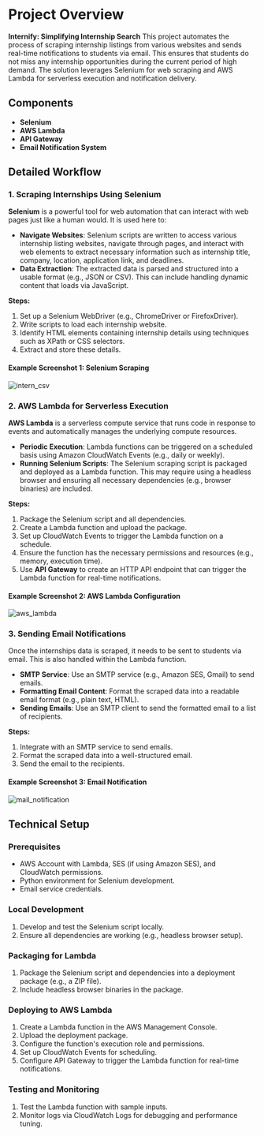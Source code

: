 # Project Overview
**Internify: Simplifying Internship Search**
This project automates the process of scraping internship listings from various websites and sends real-time notifications to students via email. This ensures that students do not miss any internship opportunities during the current period of high demand. The solution leverages Selenium for web scraping and AWS Lambda for serverless execution and notification delivery.

## Components

- **Selenium**
- **AWS Lambda**
- **API Gateway**
- **Email Notification System**

## Detailed Workflow

### 1. Scraping Internships Using Selenium

**Selenium** is a powerful tool for web automation that can interact with web pages just like a human would. It is used here to:

- **Navigate Websites**: Selenium scripts are written to access various internship listing websites, navigate through pages, and interact with web elements to extract necessary information such as internship title, company, location, application link, and deadlines.
- **Data Extraction**: The extracted data is parsed and structured into a usable format (e.g., JSON or CSV). This can include handling dynamic content that loads via JavaScript.

**Steps:**
1. Set up a Selenium WebDriver (e.g., ChromeDriver or FirefoxDriver).
2. Write scripts to load each internship website.
3. Identify HTML elements containing internship details using techniques such as XPath or CSS selectors.
4. Extract and store these details.

#### Example Screenshot 1: Selenium Scraping
![intern_csv](https://github.com/varshini-matta/Internship-scraper-live/assets/158460136/116ea1b8-0de6-4445-95c3-5e0bef8bd391)

### 2. AWS Lambda for Serverless Execution

**AWS Lambda** is a serverless compute service that runs code in response to events and automatically manages the underlying compute resources.

- **Periodic Execution**: Lambda functions can be triggered on a scheduled basis using Amazon CloudWatch Events (e.g., daily or weekly).
- **Running Selenium Scripts**: The Selenium scraping script is packaged and deployed as a Lambda function. This may require using a headless browser and ensuring all necessary dependencies (e.g., browser binaries) are included.

**Steps:**
1. Package the Selenium script and all dependencies.
2. Create a Lambda function and upload the package.
3. Set up CloudWatch Events to trigger the Lambda function on a schedule.
4. Ensure the function has the necessary permissions and resources (e.g., memory, execution time).
5. Use **API Gateway** to create an HTTP API endpoint that can trigger the Lambda function for real-time notifications.

#### Example Screenshot 2: AWS Lambda Configuration
![aws_lambda](https://github.com/varshini-matta/Internship-scraper-live/assets/158460136/2fce5589-c095-4eaa-bea3-8522a293f174)

### 3. Sending Email Notifications

Once the internships data is scraped, it needs to be sent to students via email. This is also handled within the Lambda function.

- **SMTP Service**: Use an SMTP service (e.g., Amazon SES, Gmail) to send emails.
- **Formatting Email Content**: Format the scraped data into a readable email format (e.g., plain text, HTML).
- **Sending Emails**: Use an SMTP client to send the formatted email to a list of recipients.

**Steps:**
1. Integrate with an SMTP service to send emails.
2. Format the scraped data into a well-structured email.
3. Send the email to the recipients.

#### Example Screenshot 3: Email Notification
![mail_notification](https://github.com/varshini-matta/Internship-scraper-live/assets/158460136/7ae18b1a-fc13-4f82-a2ef-0292db33fe51)
## Technical Setup

### Prerequisites

- AWS Account with Lambda, SES (if using Amazon SES), and CloudWatch permissions.
- Python environment for Selenium development.
- Email service credentials.

### Local Development

1. Develop and test the Selenium script locally.
2. Ensure all dependencies are working (e.g., headless browser setup).

### Packaging for Lambda

1. Package the Selenium script and dependencies into a deployment package (e.g., a ZIP file).
2. Include headless browser binaries in the package.

### Deploying to AWS Lambda

1. Create a Lambda function in the AWS Management Console.
2. Upload the deployment package.
3. Configure the function's execution role and permissions.
4. Set up CloudWatch Events for scheduling.
5. Configure API Gateway to trigger the Lambda function for real-time notifications.

### Testing and Monitoring

1. Test the Lambda function with sample inputs.
2. Monitor logs via CloudWatch Logs for debugging and performance tuning.



